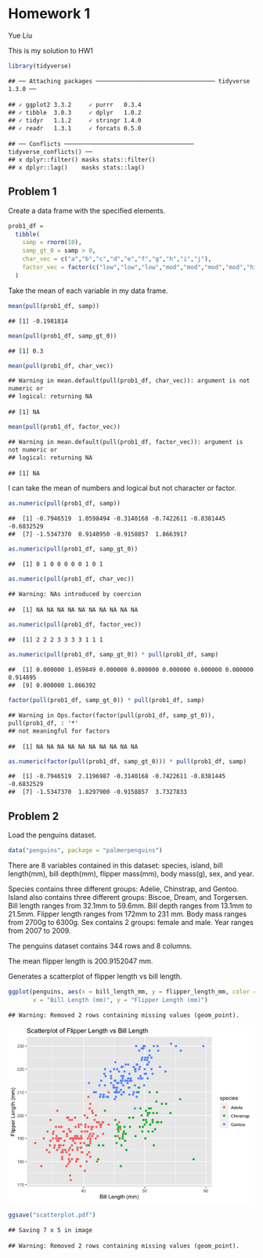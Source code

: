 Homework 1
================
Yue Liu

This is my solution to
    HW1

``` r
library(tidyverse)
```

    ## ── Attaching packages ────────────────────────────────── tidyverse 1.3.0 ──

    ## ✓ ggplot2 3.3.2     ✓ purrr   0.3.4
    ## ✓ tibble  3.0.3     ✓ dplyr   1.0.2
    ## ✓ tidyr   1.1.2     ✓ stringr 1.4.0
    ## ✓ readr   1.3.1     ✓ forcats 0.5.0

    ## ── Conflicts ───────────────────────────────────── tidyverse_conflicts() ──
    ## x dplyr::filter() masks stats::filter()
    ## x dplyr::lag()    masks stats::lag()

## Problem 1

Create a data frame with the specified elements.

``` r
prob1_df =
  tibble(
    samp = rnorm(10),
    samp_gt_0 = samp > 0,
    char_vec = c("a","b","c","d","e","f","g","h","i","j"),
    factor_vec = factor(c("low","low","low","mod","mod","mod","mod","high","high","high"))
  )
```

Take the mean of each variable in my data
    frame.

``` r
mean(pull(prob1_df, samp))
```

    ## [1] -0.1981814

``` r
mean(pull(prob1_df, samp_gt_0))
```

    ## [1] 0.3

``` r
mean(pull(prob1_df, char_vec))
```

    ## Warning in mean.default(pull(prob1_df, char_vec)): argument is not numeric or
    ## logical: returning NA

    ## [1] NA

``` r
mean(pull(prob1_df, factor_vec))
```

    ## Warning in mean.default(pull(prob1_df, factor_vec)): argument is not numeric or
    ## logical: returning NA

    ## [1] NA

I can take the mean of numbers and logical but not character or
    factor.

``` r
as.numeric(pull(prob1_df, samp))
```

    ##  [1] -0.7946519  1.0598494 -0.3140168 -0.7422611 -0.8381445 -0.6832529
    ##  [7] -1.5347370  0.9148950 -0.9158857  1.8663917

``` r
as.numeric(pull(prob1_df, samp_gt_0))
```

    ##  [1] 0 1 0 0 0 0 0 1 0 1

``` r
as.numeric(pull(prob1_df, char_vec))
```

    ## Warning: NAs introduced by coercion

    ##  [1] NA NA NA NA NA NA NA NA NA NA

``` r
as.numeric(pull(prob1_df, factor_vec))
```

    ##  [1] 2 2 2 3 3 3 3 1 1 1

``` r
as.numeric(pull(prob1_df, samp_gt_0)) * pull(prob1_df, samp)
```

    ##  [1] 0.000000 1.059849 0.000000 0.000000 0.000000 0.000000 0.000000 0.914895
    ##  [9] 0.000000 1.866392

``` r
factor(pull(prob1_df, samp_gt_0)) * pull(prob1_df, samp)
```

    ## Warning in Ops.factor(factor(pull(prob1_df, samp_gt_0)), pull(prob1_df, : '*'
    ## not meaningful for factors

    ##  [1] NA NA NA NA NA NA NA NA NA NA

``` r
as.numeric(factor(pull(prob1_df, samp_gt_0))) * pull(prob1_df, samp)
```

    ##  [1] -0.7946519  2.1196987 -0.3140168 -0.7422611 -0.8381445 -0.6832529
    ##  [7] -1.5347370  1.8297900 -0.9158857  3.7327833

## Problem 2

Load the penguins dataset.

``` r
data("penguins", package = "palmerpenguins")
```

There are 8 variables contained in this dataset: species, island, bill
length(mm), bill depth(mm), flipper mass(mm), body mass(g), sex, and
year.

Species contains three different groups: Adelie, Chinstrap, and Gentoo.
Island also contains three different groups: Biscoe, Dream, and
Torgersen. Bill length ranges from 32.1mm to 59.6mm. Bill depth ranges
from 13.1mm to 21.5mm. Flipper length ranges from 172mm to 231 mm. Body
mass ranges from 2700g to 6300g. Sex contains 2 groups: female and male.
Year ranges from 2007 to 2009.

The penguins dataset contains 344 rows and 8 columns.

The mean flipper length is 200.9152047 mm.

Generates a scatterplot of flipper length vs bill
length.

``` r
ggplot(penguins, aes(x = bill_length_mm, y = flipper_length_mm, color = species)) + geom_point() + labs(title = "Scatterplot of Flipper Length vs Bill Length",
       x = "Bill Length (mm)", y = "Flipper Length (mm)")
```

    ## Warning: Removed 2 rows containing missing values (geom_point).

![](p8105_hw1_yl4607_files/figure-gfm/scatterplot-1.png)<!-- -->

``` r
ggsave("scatterplot.pdf")
```

    ## Saving 7 x 5 in image

    ## Warning: Removed 2 rows containing missing values (geom_point).
